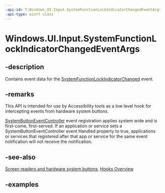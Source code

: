 ```yaml
---
-api-id: T:Windows.UI.Input.SystemFunctionLockIndicatorChangedEventArgs
-api-type: winrt class
---
```


<!-- Class syntax.
public class SystemFunctionLockIndicatorChangedEventArgs 
-->

# Windows.UI.Input.SystemFunctionLockIndicatorChangedEventArgs

## -description

Contains event data for the [SystemFunctionLockIndicatorChanged](systembuttoneventcontroller_systemfunctionlockindicatorchanged.md) event.

## -remarks

This API is intended for use by Accessibility tools as a low level hook for intercepting events from hardware system buttons.

[SystemButtonEventController](systembuttoneventcontroller.md) event registration applies system wide and is first-come, first-served. If an application or service sets a SystemButtonEventController event Handled property to true, applications or services that registered after that app or service for the same event notification will not receive the notification.

## -see-also

[Screen readers and hardware system buttons](/windows/uwp/design/accessibility/system-button-narration), [Hooks Overview](/windows/win32/winmsg/about-hooks)

## -examples
